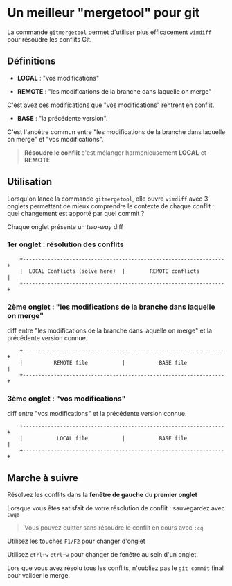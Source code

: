 # Un meilleur "mergetool" pour git

La commande `gitmergetool` permet d'utiliser plus efficacement `vimdiff` pour résoudre les conflits Git.

## Définitions

- **LOCAL** : "vos modifications"

- **REMOTE** : "les modifications de la branche dans laquelle on merge"

C'est avez ces modifications que "vos modifications" rentrent en conflit.

- **BASE** : "la précédente version".

C'est l'ancêtre commun entre "les modifications de la branche dans laquelle on merge" et "vos modifications".

> **Résoudre le conflit** c'est mélanger harmonieusement **LOCAL** et **REMOTE**

## Utilisation

Lorsqu'on lance la commande `gitmergetool`, elle ouvre `vimdiff` avec 3 onglets permettant de mieux comprendre le contexte de chaque conflit : quel changement est apporté par quel commit ?

Chaque onglet présente un _two-way_ diff

### 1er onglet : résolution des conflits

```
    +-----------------------------------------------------------------+
    |  LOCAL Conflicts (solve here)  |        REMOTE conflicts        |
    +-----------------------------------------------------------------+
```

### 2ème onglet : "les modifications de la branche dans laquelle on merge"

diff entre "les modifications de la branche dans laquelle on merge" et la précédente version connue.

```
    +-----------------------------------------------------------------+
    |          REMOTE file           |           BASE file            |
    +-----------------------------------------------------------------+
```

### 3ème onglet : "vos modifications"

diff entre "vos modifications" et la précédente version connue.

```
    +-----------------------------------------------------------------+
    |           LOCAL file           |           BASE file            |
    +-----------------------------------------------------------------+
```

## Marche à suivre

Résolvez les conflits dans la **fenêtre de gauche** du **premier onglet**

Lorsque vous êtes satisfait de votre résolution de conflit : sauvegardez avec `:wqa`

> Vous pouvez quitter sans résoudre le conflit en cours avec `:cq`

Utilisez les touches `F1/F2` pour changer d'onglet

Utilisez `ctrl+w` `ctrl+w` pour changer de fenêtre au sein d'un onglet.

Lors que vous avez résolu tous les conflits, n'oubliez pas le `git commit` final pour valider le merge.
